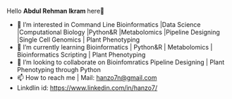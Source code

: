 Hello <b> Abdul Rehman Ikram </b> here👋 
- 👀 I’m interested in Command Line Bioinformatics |Data Science |Computational Biology |Python&R |Metabolomics |Pipeline Designing |Single Cell Genomics | Plant Phenotyping
- 🌱 I’m currently learning Bioinformatics | Python&R | Metabolomics | Bioinformatics Scripting | Plant Phenotyping
- 💞️ I’m looking to collaborate on Bioinfomratics Pipeline Designing | Plant Phenotyping through Python
- 📫 How to reach me | Mail: hanzo7n@gmail.com
- Linkdlin id: https://www.linkedin.com/in/hanzo7/
<!---
se7en69/se7en69 is a ✨ special ✨ repository because its `README.md` (this file) appears on your GitHub profile.
You can click the Preview link to take a look at your changes.
--->
